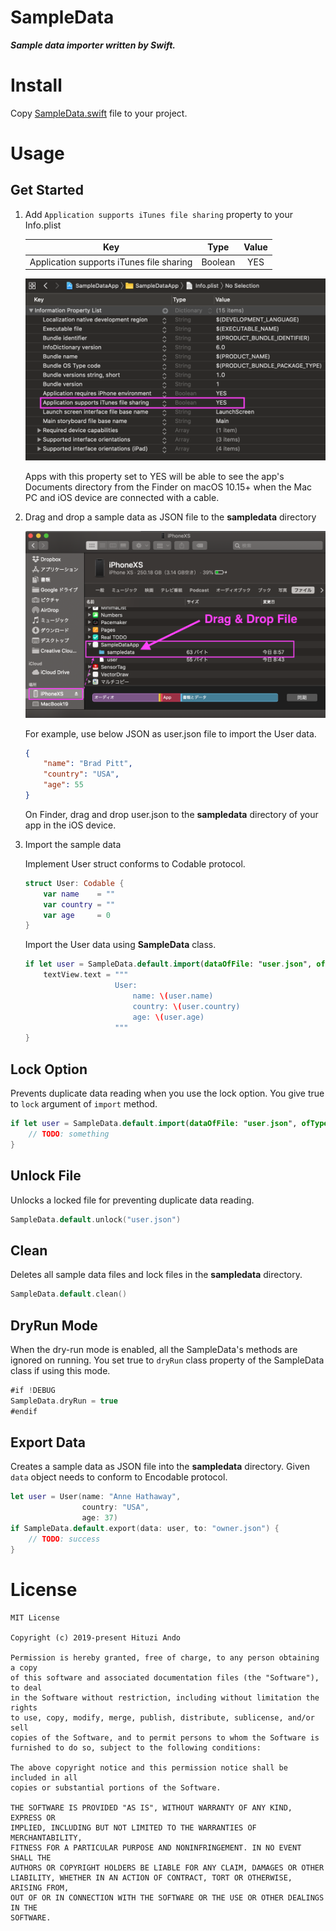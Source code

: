 SampleData
===

***Sample data importer written by Swift.***

# Install

Copy [SampleData.swift](https://github.com/HituziANDO/SampleData/blob/master/SampleDataApp/Util/SampleData.swift) file to your project.

# Usage

## Get Started

1. Add `Application supports iTunes file sharing` property to your Info.plist
	
	|Key|Type|Value|
	|:-:|:-:|:-:|
	|Application supports iTunes file sharing|Boolean|YES|
	
	<img src="./readme_images/info_plist.png">
	
	Apps with this property set to YES will be able to see the app's Documents directory from the Finder on macOS 10.15+ when the Mac PC and iOS device are connected with a cable.
	
1. Drag and drop a sample data as JSON file to the **sampledata** directory
	
	<img src="./readme_images/finder.png">
		
	For example, use below JSON as user.json file to import the User data.
	
	```json:user.json
	{
	    "name": "Brad Pitt",
	    "country": "USA",
	    "age": 55
	}
	```
	
	On Finder, drag and drop user.json to the **sampledata** directory of your app in the iOS device.
	
1. 	Import the sample data
	
	Implement User struct conforms to Codable protocol.
	
	```swift:User.swift
	struct User: Codable {
	    var name    = ""
	    var country = ""
	    var age     = 0
	}
	```
	
	Import the User data using **SampleData** class.
	
	```swift
	if let user = SampleData.default.import(dataOfFile: "user.json", ofType: User.self) {
	    textView.text = """
	                    User:
	                        name: \(user.name)
	                        country: \(user.country)
	                        age: \(user.age)
	                    """
	}
	```
	
## Lock Option

Prevents duplicate data reading when you use the lock option. You give true to `lock` argument of `import` method.

```swift
if let user = SampleData.default.import(dataOfFile: "user.json", ofType: User.self, lock: true) {
    // TODO: something
}
```

## Unlock File

Unlocks a locked file for preventing duplicate data reading.

```swift
SampleData.default.unlock("user.json")
```

## Clean

Deletes all sample data files and lock files in the **sampledata** directory.

```swift
SampleData.default.clean()
```

## DryRun Mode

When the dry-run mode is enabled, all the SampleData's methods are ignored on running. You set true to `dryRun` class property of the SampleData class if using this mode.

```swift
#if !DEBUG
SampleData.dryRun = true
#endif
```

## Export Data

Creates a sample data as JSON file into the **sampledata** directory. Given `data` object needs to conform to Encodable protocol.

```swift
let user = User(name: "Anne Hathaway",
                country: "USA",
                age: 37)
if SampleData.default.export(data: user, to: "owner.json") {
    // TODO: success
}
```

# License

```
MIT License

Copyright (c) 2019-present Hituzi Ando

Permission is hereby granted, free of charge, to any person obtaining a copy
of this software and associated documentation files (the "Software"), to deal
in the Software without restriction, including without limitation the rights
to use, copy, modify, merge, publish, distribute, sublicense, and/or sell
copies of the Software, and to permit persons to whom the Software is
furnished to do so, subject to the following conditions:

The above copyright notice and this permission notice shall be included in all
copies or substantial portions of the Software.

THE SOFTWARE IS PROVIDED "AS IS", WITHOUT WARRANTY OF ANY KIND, EXPRESS OR
IMPLIED, INCLUDING BUT NOT LIMITED TO THE WARRANTIES OF MERCHANTABILITY,
FITNESS FOR A PARTICULAR PURPOSE AND NONINFRINGEMENT. IN NO EVENT SHALL THE
AUTHORS OR COPYRIGHT HOLDERS BE LIABLE FOR ANY CLAIM, DAMAGES OR OTHER
LIABILITY, WHETHER IN AN ACTION OF CONTRACT, TORT OR OTHERWISE, ARISING FROM,
OUT OF OR IN CONNECTION WITH THE SOFTWARE OR THE USE OR OTHER DEALINGS IN THE
SOFTWARE.
```